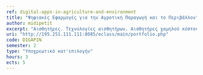 ```yaml
---
ref: digital-apps-in-agriculture-and-environment
title: "Ψηφιακές Εφαρμογές για την Αγροτική Παραγωγή και το Περιβάλλον"
author: midipetit
excerpt: "Αισθητήρες. Τεχνολογίες αισθητήρων. Αισθητήρες χαμηλού κόστους. Μικρουπολογιστές. Δεδομένα αισθητήρων. Στοχαστικά δεδομένα. Στοχαστικά μοντέλα δεδομένων και Εξέλιξης πληθυσμών. Μοντέλα έξαρσης πληθυσμών. Προσομοίωση στοχαστικών δεδομένων. Πλατφόρμες προσομοίωσης. Lores. Μοντέλα λήψης απόφασης. Εργαλεία λήψης απόφασης. Διαχείριση κρίσης μεταβολής πληθυσμών."
uri: "http://195.251.111.111:8085/eclass/main/portfolio.php"
code: DIGAPIN
semester: 2
type: "Υποχρεωτικό κατ'επιλογήν"
hours: 3
ects: 5
---
```

